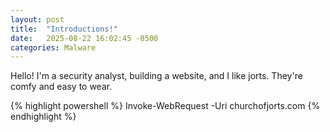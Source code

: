 ```yaml
---
layout: post
title:  "Introductions!"
date:   2025-08-22 16:02:45 -0500
categories: Malware
---
```

Hello! I'm a security analyst, building a website, and I like jorts. They're comfy and easy to wear.

{% highlight powershell %}
Invoke-WebRequest -Uri churchofjorts.com
{% endhighlight %}
